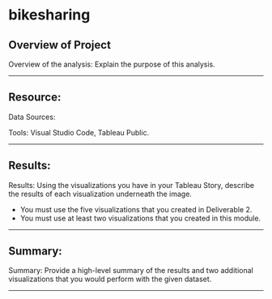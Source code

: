# bikesharing

## Overview of Project<br>

Overview of the analysis: Explain the purpose of this analysis.

---

## Resource:<br>

Data Sources: <br>

Tools: Visual Studio Code, Tableau Public.<br>
 
---

## Results:<br>

Results: Using the visualizations you have in your Tableau Story, describe the results of each visualization underneath the image.
![]()<br>
![]()<br>
![]()<br>
![]()<br>
![]()<br>
![]()<br>
![]()<br>

* You must use the five visualizations that you created in Deliverable 2.
* You must use at least two visualizations that you created in this module.

---

## Summary:<br>

Summary: Provide a high-level summary of the results and two additional visualizations that you would perform with the given dataset.

---
